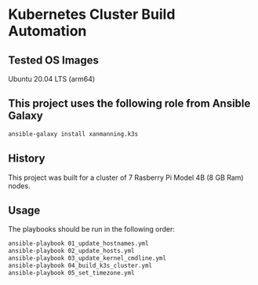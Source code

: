 # Kubernetes Cluster Build Automation

## Tested OS Images

Ubuntu 20.04 LTS (arm64)

## This project uses the following role from Ansible Galaxy

```bash
ansible-galaxy install xanmanning.k3s
```

## History

This project was built for a cluster of 7 Rasberry Pi Model 4B (8 GB Ram) nodes.

## Usage

The playbooks should be run in the following order:

```bash
ansible-playbook 01_update_hostnames.yml
ansible-playbook 02_update_hosts.yml
ansible-playbook 03_update_kernel_cmdline.yml
ansible-playbook 04_build_k3s_cluster.yml
ansible-playbook 05_set_timezone.yml
```
